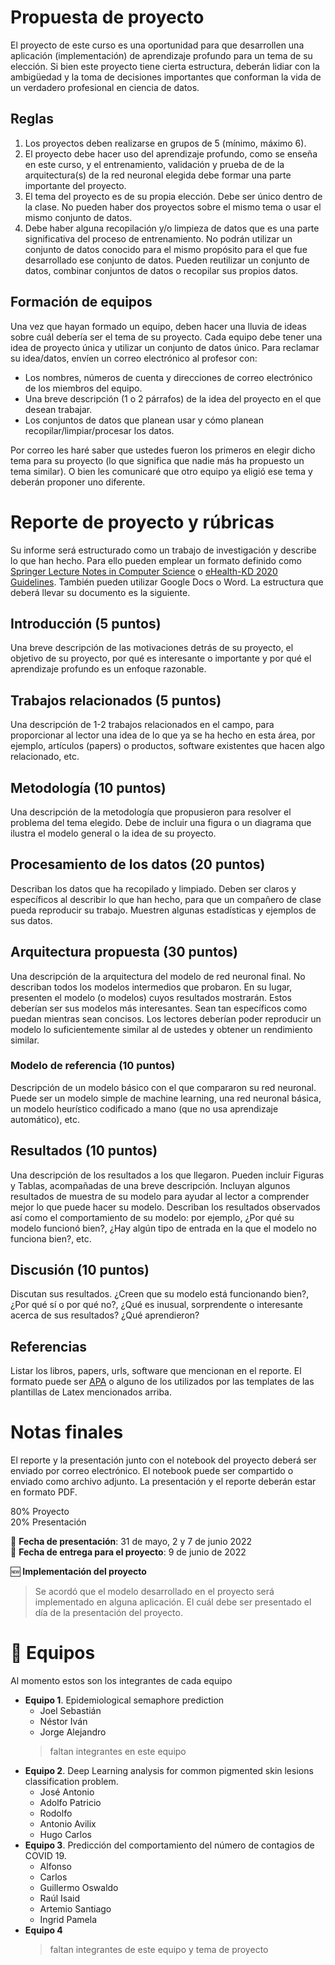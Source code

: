 # Propuesta de proyecto

El proyecto de este curso es una oportunidad para que desarrollen una aplicación (implementación) de aprendizaje profundo para un tema de su elección. Si bien este proyecto tiene cierta estructura, deberán lidiar con la ambigüedad y la toma de decisiones importantes que conforman la vida de un verdadero profesional en ciencia de datos.

## Reglas

1.  Los proyectos deben realizarse en grupos de 5 (mínimo, máximo 6).
2.  El proyecto debe hacer uso del aprendizaje profundo, como se enseña en este curso, y el entrenamiento, validación y prueba de de la arquitectura(s) de la red neuronal elegida debe formar una parte importante del proyecto.
3.  El tema del proyecto es de su propia elección. Debe ser único dentro de la clase. No pueden haber dos proyectos sobre el mismo tema o usar el mismo conjunto de datos.
4.  Debe haber alguna recopilación y/o limpieza de datos que es una parte significativa del proceso de entrenamiento. No podrán utilizar un conjunto de datos conocido para el mismo propósito para el que fue desarrollado ese conjunto de datos. Pueden reutilizar un conjunto de datos, combinar conjuntos de datos o recopilar sus propios datos.

## Formación de equipos

Una vez que hayan formado un equipo, deben hacer una lluvia de ideas sobre cuál debería ser el tema de su proyecto. Cada equipo debe tener una idea de proyecto única y utilizar un conjunto de datos único. Para reclamar su idea/datos, envíen un correo electrónico al profesor con:

*   Los nombres, números de cuenta y direcciones de correo electrónico de los miembros del equipo.
*   Una breve descripción (1 o 2 párrafos) de la idea del proyecto en el que desean trabajar.
*   Los conjuntos de datos que planean usar y cómo planean recopilar/limpiar/procesar los datos.

Por correo les haré saber que ustedes fueron los primeros en elegir dicho tema para su proyecto (lo que significa que nadie más ha propuesto un tema similar). O bien les comunicaré que otro equipo ya eligió ese tema y deberán proponer uno diferente.

# Reporte de proyecto y rúbricas

Su informe será estructurado como un trabajo de investigación y describe lo que han hecho.
Para ello pueden emplear un formato definido como [Springer Lecture Notes in Computer
Science](https://es.overleaf.com/latex/templates/springer-lecture-notes-in-computer-science/kzwwpvhwnvfj) o [eHealth-KD 2020 Guidelines](https://www.overleaf.com/latex/templates/ehealth-kd-2020-guidelines/vtjwhbggjzyg). También pueden utilizar Google Docs o Word. La
estructura que deberá llevar su documento es la siguiente.

## Introducción (5 puntos)

Una breve descripción de las motivaciones detrás de su proyecto, el objetivo de su
proyecto, por qué es interesante o importante y por qué el aprendizaje profundo es un
enfoque razonable.

## Trabajos relacionados (5 puntos)

Una descripción de 1-2 trabajos relacionados en el campo, para proporcionar al lector una
idea de lo que ya se ha hecho en esta área, por ejemplo, artículos (papers) o productos,
software existentes que hacen algo relacionado, etc.

## Metodología (10 puntos)

Una descripción de la metodología que propusieron para resolver el problema del tema
elegido. Debe de incluir una figura o un diagrama que ilustra el modelo general o la idea de
su proyecto.

## Procesamiento de los datos (20 puntos)

Describan los datos que ha recopilado y limpiado. Deben ser claros y específicos al
describir lo que han hecho, para que un compañero de clase pueda reproducir su trabajo.
Muestren algunas estadísticas y ejemplos de sus datos.

## Arquitectura propuesta (30 puntos)

Una descripción de la arquitectura del modelo de red neuronal final. No describan todos los
modelos intermedios que probaron. En su lugar, presenten el modelo (o modelos) cuyos
resultados mostrarán. Estos deberían ser sus modelos más interesantes. Sean tan
específicos como puedan mientras sean concisos. Los lectores deberían poder reproducir
un modelo lo suficientemente similar al de ustedes y obtener un rendimiento similar.

### Modelo de referencia (10 puntos)

Descripción de un modelo básico con el que compararon su red neuronal. Puede ser un
modelo simple de machine learning, una red neuronal básica, un modelo heurístico
codificado a mano (que no usa aprendizaje automático), etc.

## Resultados (10 puntos)

Una descripción de los resultados a los que llegaron. Pueden incluir Figuras y Tablas, acompañadas de una breve descripción.
Incluyan algunos resultados de muestra de su modelo para ayudar al lector a comprender mejor lo que puede hacer su modelo.
Describan los resultados observados así como el comportamiento de su modelo: por ejemplo, ¿Por qué su modelo funcionó bien?, ¿Hay algún tipo de entrada en la que el
modelo no funciona bien?, etc.

## Discusión (10 puntos)

Discutan sus resultados. ¿Creen que su modelo está funcionando bien?, ¿Por qué sí o por
qué no?, ¿Qué es inusual, sorprendente o interesante acerca de sus resultados? ¿Qué
aprendieron?

## Referencias

Listar los libros, papers, urls, software que mencionan en el reporte. El formato puede ser
[APA](https://apastyle.apa.org/style-grammar-guidelines/references/examples) o alguno de los utilizados por las templates de las plantillas de Latex mencionados
arriba.

# Notas finales
El reporte y la presentación junto con el notebook del proyecto deberá ser enviado por correo electrónico. El notebook puede ser compartido o enviado como archivo adjunto. La presentación y el reporte deberán estar en formato PDF.

80% Proyecto<br>
20% Presentación<br>

:calendar: **Fecha de presentación**: 31 de mayo, 2 y 7 de junio 2022<br>
:calendar: **Fecha de entrega para el proyecto**: 9 de junio de 2022<br>

:new: **Implementación del proyecto**

> Se acordó que el modelo desarrollado en el proyecto será implementado en alguna aplicación. El cuál debe ser presentado el día de la presentación del proyecto.

# :pushpin: Equipos
Al momento estos son los integrantes de cada equipo

- **Equipo 1**. Epidemiological semaphore prediction
    + Joel Sebastián
    + Néstor Iván
    + Jorge Alejandro
    > faltan integrantes en este equipo
- **Equipo 2**. Deep Learning analysis for common pigmented skin lesions classification problem.
    + José Antonio
    + Adolfo Patricio
    + Rodolfo
    + Antonio Avilix
    + Hugo Carlos
- **Equipo 3**. Predicción del comportamiento del número de contagios de COVID 19.
    + Alfonso
    + Carlos
    + Guillermo Oswaldo
    + Raúl Isaid
    + Artemio Santiago
    + Ingrid Pamela
- **Equipo 4**
    > faltan integrantes de este equipo y tema de proyecto
